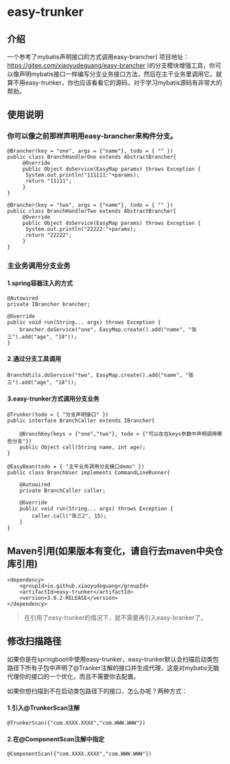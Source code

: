 # easy-trunker

## 介绍
一个参考了mybatis声明接口的方式调用easy-brancher( 项目地址：https://gitee.com/xiaoyudeguang/easy-brancher )的分支模块增强工具，你可以像声明mybatis接口一样编写分支业务接口方法，然后在主干业务里调用它。就算不用easy-trunker，你也应该看看它的源码，对于学习mybatis源码有非常大的帮助。

## 使用说明
### 你可以像之前那样声明用easy-brancher来构件分支。
```
@Brancher(key = "one", args = {"name"}, todo = { "" })
public class BranchHandlerOne extends AbstractBrancher{
     @Override
     public Object doService(EasyMap params) throws Exception {
	  System.out.println("111111:"+params);
	  return "11111";
     }
}
```
```
@Brancher(key = "two", args = {"name"}, todo = { "" })
public class BranchHandlerTwo extends AbstractBrancher{
     @Override
     public Object doService(EasyMap params) throws Exception {
	  System.out.println("22222:"+params);
	  return "22222";
     }
}
```
### 主业务调用分支业务
#### 1.spring容器注入的方式
```
@Autowired
private IBrancher brancher;

@Override
public void run(String... args) throws Exception {
    brancher.doService("one", EasyMap.create().add("name", "张三").add("age", "18"));
}
```
#### 2.通过分支工具调用
```
BranchUtils.doService("two", EasyMap.create().add("name", "张三").add("age", "18"));
```
#### 3.easy-trunker方式调用分支业务

```
@Trunker(todo = { "分支声明接口" })
public interface BranchCaller extends IBrancher{

	@BranchKey(keys = {"one","two"}, todo = {"可以在在keys参数中声明调用哪些分支"})
	public Object call(String name, int age);
}
```

```
@EasyBean(todo = { "主干业务调用分支接口demo" })
public class BranchUser implements CommandLineRunner{

	@Autowired
	private BranchCaller caller;

	@Override
	public void run(String... args) throws Exception {
	    caller.call("张三2", 15);
	}
}
```


## Maven引用(如果版本有变化，请自行去maven中央仓库引用)
```
<dependency>
    <groupId>io.github.xiaoyudeguang</groupId>
    <artifactId>easy-trunker</artifactId>
    <version>3.0.2-RELEASE</version>
</dependency>
```
> 在引用了easy-trunker的情况下，就不需要再引入easy-branker了。

## 修改扫描路径

如果你是在springboot中使用easy-trunker，easy-trunker默认会扫描启动类包路径下所有子包中声明了@Tranker注解的接口并生成代理，这是对mybatis无脑代理你的接口的一个优化，而且不需要你去配置。

如果你想扫描到不在启动类包路径下的接口，怎么办呢？两种方式：

#### 1.引入@TrunkerScan注解
```
@TrunkerScan({"com.XXXX.XXXX","com.WWW.WWW"})
```
#### 2.在@ComponentScan注解中指定

```
@ComponentScan({"com.XXXX.XXXX","com.WWW.WWW"})
```

